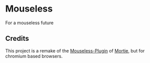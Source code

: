 # Mouseless
For a mouseless future

## Credits
This project is a remake of the [Mouseless-Plugin](https://github.com/mortie/mouseless-plugin) of [Mortie](https://github.com/mortie), but for chromium based browsers. 

